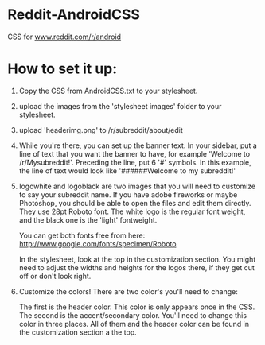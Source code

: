 Reddit-AndroidCSS
=================

CSS for www.reddit.com/r/android

How to set it up:
=================
1. Copy the CSS from AndroidCSS.txt to your stylesheet.

2. upload the images from the 'stylesheet images' folder to your stylesheet.

3. upload 'headerimg.png' to /r/subreddit/about/edit

4. While you're there, you can set up the banner text. In your sidebar, put a line of text that you want the banner to have, for example 'Welcome to /r/Mysubreddit!'. Preceding the line, put 6 '#' symbols.
   In this example, the line of text would look like '######Welcome to my subreddit!'

5. logowhite and logoblack are two images that you will need to customize to say your subreddit name. If you have adobe fireworks or maybe Photoshop, you should be able to open the files and edit them directly.
   They use 28pt Roboto font. The white logo is the regular font weight, and the black one is the 'light' fontweight. 
   
   You can get both fonts free from here: http://www.google.com/fonts/specimen/Roboto
   
   In the stylesheet, look at the top in the customization section. You might need to adjust the widths and heights for the logos there, if they get cut off or don't look right.

6. Customize the colors! 
   There are two color's you'll need to change:
   
   The first is the header color. This color is only appears once in the CSS.
   The second is the accent/secondary color. You'll need to change this color in three places. 
   All of them and the header color can be found in the customization section a the top.
   



